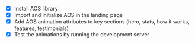 - [x] Install AOS library
- [x] Import and initialize AOS in the landing page
- [x] Add AOS animation attributes to key sections (hero, stats, how it works, features, testimonials)
- [x] Test the animations by running the development server
